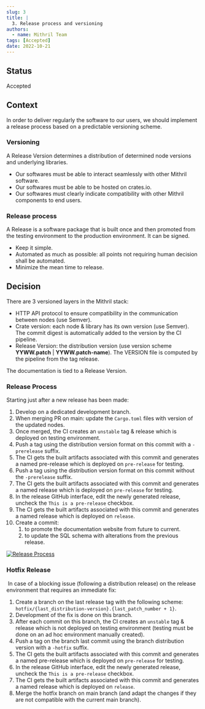 ```yaml
---
slug: 3
title: |
  3. Release process and versioning
authors:
  - name: Mithril Team
tags: [Accepted]
date: 2022-10-21
---
```


## Status

Accepted

## Context

In order to deliver regularly the software to our users, we should implement a release process based on a predictable versioning scheme.

### Versioning

A Release Version determines a distribution of determined node versions and underlying libraries.

- Our softwares must be able to interact seamlessly with other Mithril software.
- Our softwares must be able to be hosted on crates.io.
- Our softwares must clearly indicate compatibility with other Mithril components to end users.

### Release process

A Release is a software package that is built once and then promoted from the testing environment to the production environment. It can be signed.

- Keep it simple.
- Automated as much as possible: all points not requiring human decision shall be automated.
- Minimize the mean time to release.

## Decision

There are 3 versioned layers in the Mithril stack:

- HTTP API protocol to ensure compatibility in the communication between nodes (use Semver).
- Crate version: each node & library has its own version (use Semver). The commit digest is automatically added to the version by the CI pipeline.
- Release Version: the distribution version (use version scheme **YYWW.patch** | **YYWW.patch-name**). The VERSION file is computed by the pipeline from the tag release.

The documentation is tied to a Release Version.

### Release Process

Starting just after a new release has been made:

1. Develop on a dedicated development branch.
1. When merging PR on main: update the `Cargo.toml` files with version of the updated nodes.
1. Once merged, the CI creates an `unstable` tag & release which is deployed on testing environment.
1. Push a tag using the distribution version format on this commit with a `-prerelease` suffix.
1. The CI gets the built artifacts associated with this commit and generates a named pre-release which is deployed on `pre-release` for testing.
1. Push a tag using the distribution version format on this commit without the `-prerelease` suffix.
1. The CI gets the built artifacts associated with this commit and generates a named release which is deployed on `pre-release` for testing.
1. In the release GitHub interface, edit the newly generated release, uncheck the `This is a pre-release` checkbox.
1. The CI gets the built artifacts associated with this commit and generates a named release which is deployed on `release`.
1. Create a commit:
   1. to promote the documentation website from future to current.
   1. to update the SQL schema with alterations from the previous release.

[![Release Process](./img/release_process.jpg)](./img/release_process.jpg)

### Hotfix Release

​
In case of a blocking issue (following a distribution release) on the release environment that requires an immediate fix:
​

1. Create a branch on the last release tag with the following scheme: `hotfix/{last_distribution-version}.{last_patch_number + 1}`.
1. Development of the fix is done on this branch.
1. After each commit on this branch, the CI creates an `unstable` tag & release which is not deployed on testing environment (testing must be done on an ad hoc environment manually created).
1. Push a tag on the branch last commit using the branch distribution version with a `-hotfix` suffix.
1. The CI gets the built artifacts associated with this commit and generates a named pre-release which is deployed on `pre-release` for testing.
1. In the release GitHub interface, edit the newly generated release, uncheck the `This is a pre-release` checkbox.
1. The CI gets the built artifacts associated with this commit and generates a named release which is deployed on `release`.
1. Merge the hotfix branch on main branch (and adapt the changes if they are not compatible with the current main branch).
